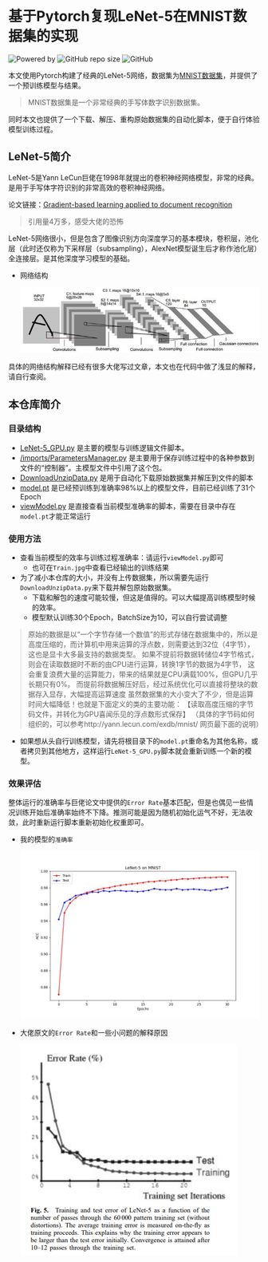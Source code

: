 # 基于Pytorch复现LeNet-5在MNIST数据集的实现
![Powered by](https://img.shields.io/badge/Based_on-Pytorch-blue?logo=pytorch)
![GitHub repo size](https://img.shields.io/github/repo-size/SunnyHaze/LeNet5-Pytorch?logo=hack%20the%20box)
![GitHub](https://img.shields.io/github/license/Sunnyhaze/LeNet5-Pytorch?logo=license)

本文使用Pytorch构建了经典的LeNet-5网络，数据集为[MNIST数据集](http://yann.lecun.com/exdb/mnist/)，并提供了一个预训练模型与结果。

>MNIST数据集是一个非常经典的手写体数字识别数据集。

同时本文也提供了一个下载、解压、重构原始数据集的自动化脚本，便于自行体验模型训练过程。
## LeNet-5简介
LeNet-5是Yann LeCun巨佬在1998年就提出的卷积神经网络模型，非常的经典。是用于手写体字符识别的非常高效的卷积神经网络。

论文链接：[Gradient-based learning applied to document recognition](https://ieeexplore.ieee.org/abstract/document/726791)
> 引用量4万多，感受大佬的恐怖

LeNet-5网络很小，但是包含了图像识别方向深度学习的基本模块，卷积层，池化层（此时还仅称为下采样层（subsampling），AlexNet模型诞生后才称作池化层）全连接层。是其他深度学习模型的基础。

+ 网络结构

  ![](/images/Architecture.jpg)

具体的网络结构解释已经有很多大佬写过文章，本文也在代码中做了浅显的解释，请自行查阅。
## 本仓库简介
### 目录结构
- [LeNet-5_GPU.py](LeNet-5_GPU.py) 是主要的模型与训练逻辑文件脚本。
- [/imports/ParametersManager.py](imports/ParametersManager.py) 是主要用于保存训练过程中的各种参数到文件的“控制器”。主模型文件中引用了这个包。
- [DownloadUnzipData.py](DownloadUnzipData.py) 是用于自动化下载原始数据集并解压到文件的脚本
- [model.pt](model.pt) 是已经预训练到准确率98%以上的模型文件，目前已经训练了31个Epoch
- [viewModel.py](viewModel.py) 是直接查看当前模型准确率的脚本，需要在目录中存在`model.pt`才能正常运行

### 使用方法
- 查看当前模型的效率与训练过程准确率：请运行`viewModel.py`即可
  - 也可在`Train.jpg`中查看已经输出的训练结果
- 为了减小本仓库的大小，并没有上传数据集，所以需要先运行`DownloadUnzipData.py`来下载并解包原始数据集。
  - 下载和解包的速度可能较慢，但这是值得的。可以大幅提高训练模型时候的效率。
  - 模型默认训练30个Epoch，BatchSize为10，可以自行尝试调整
> 原始的数据是以“一个字节存储一个数值”的形式存储在数据集中的，所以是高度压缩的，而计算机中用来运算的浮点数，则需要达到32位（4字节），这也是显卡大多最支持的数据类型。
>如果不提前将数据转储位4字节格式，则会在读取数据时不断的由CPU进行运算，转换1字节的数据为4字节，
>这会重复浪费大量的运算能力，带来的结果就是CPU满载100%，但GPU几乎长期只有0%。
>而提前将数据解压好后，经过系统优化可以直接将整块的数据存入显存，大幅提高运算速度
>虽然数据集的大小变大了不少，但是运算时间大幅降低！也就是下面定义的类的主要功能：
>【读取高度压缩的字节码文件，并转化为GPU喜闻乐见的浮点数形式保存】
（具体的字节码如何组织的，可以参考http://yann.lecun.com/exdb/mnist/ 网页最下面的说明）
- 如果想从头自行训练模型，请先将根目录下的`model.pt`重命名为其他名称，或者拷贝到其他地方，这样运行`LeNet-5_GPU.py`脚本就会重新训练一个新的模型。


### 效果评估
整体运行的准确率与巨佬论文中提供的`Error Rate`基本匹配，但是也偶见一些情况训练开始后准确率始终不下降。推测可能是因为随机初始化运气不好，无法收敛，此时重新运行脚本重新初始化权重即可。
+ 我的模型的`准确率`

  ![](Train.jpg)
  
+ 大佬原文的`Error Rate`和一些小问题的解释原因

  ![](images/PaperErrorRate.png)
